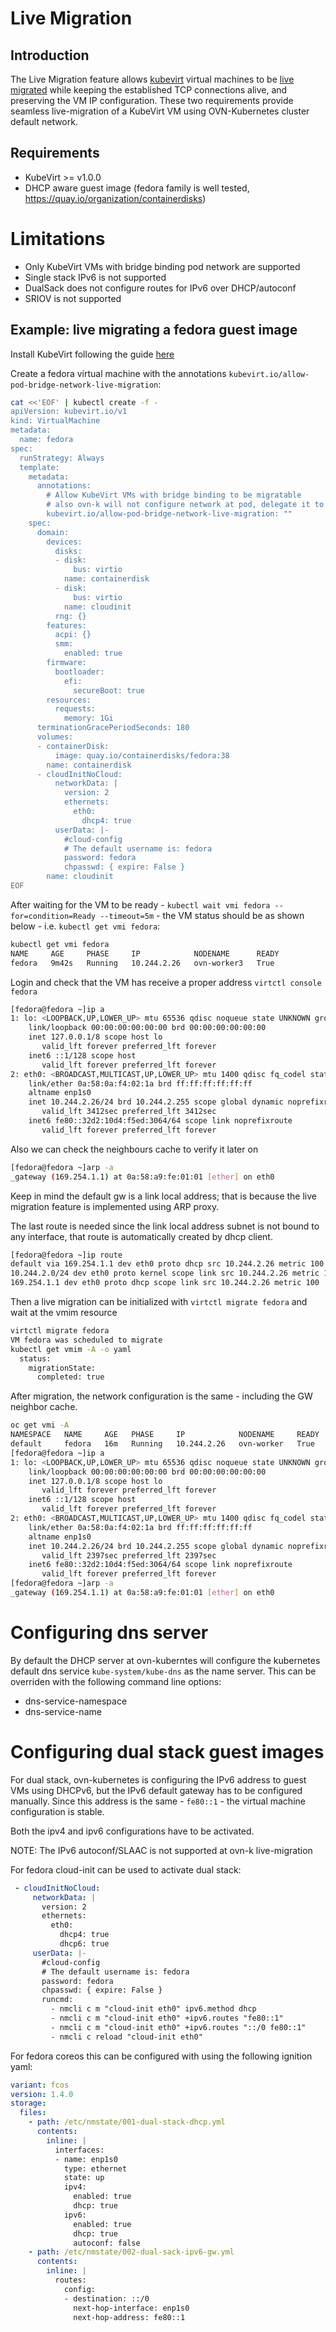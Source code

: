# Live Migration

## Introduction

The Live Migration feature allows [kubevirt](kubevirt.io) virtual machines to be [live migrated](https://kubevirt.io/user-guide/operations/live_migration/)
while keeping the established TCP connections alive, and preserving the VM IP configuration.
These two requirements provide seamless live-migration of a KubeVirt VM using OVN-Kubernetes
cluster default network.

## Requirements

- KubeVirt >= v1.0.0
- DHCP aware guest image (fedora family is well tested, https://quay.io/organization/containerdisks)

# Limitations

- Only KubeVirt VMs with bridge binding pod network are supported
- Single stack IPv6 is not supported
- DualSack does not configure routes for IPv6 over DHCP/autoconf
- SRIOV is not supported

## Example: live migrating a fedora guest image

Install KubeVirt following the guide [here](https://kubevirt.io/user-guide/operations/installation/)

Create a fedora virtual machine with the annotations `kubevirt.io/allow-pod-bridge-network-live-migration`:
```bash
cat <<'EOF' | kubectl create -f -
apiVersion: kubevirt.io/v1
kind: VirtualMachine
metadata:
  name: fedora
spec:
  runStrategy: Always
  template:
    metadata:
      annotations:
        # Allow KubeVirt VMs with bridge binding to be migratable
        # also ovn-k will not configure network at pod, delegate it to DHCP
        kubevirt.io/allow-pod-bridge-network-live-migration: ""
    spec:
      domain:
        devices:
          disks:
          - disk:
              bus: virtio
            name: containerdisk
          - disk:
              bus: virtio
            name: cloudinit
          rng: {}
        features:
          acpi: {}
          smm:
            enabled: true
        firmware:
          bootloader:
            efi:
              secureBoot: true
        resources:
          requests:
            memory: 1Gi
      terminationGracePeriodSeconds: 180
      volumes:
      - containerDisk:
          image: quay.io/containerdisks/fedora:38
        name: containerdisk
      - cloudInitNoCloud:
          networkData: |
            version: 2
            ethernets:
              eth0:
                dhcp4: true
          userData: |-
            #cloud-config
            # The default username is: fedora
            password: fedora
            chpasswd: { expire: False }
        name: cloudinit
EOF
```

After waiting for the VM to be ready - `kubectl wait vmi fedora --for=condition=Ready --timeout=5m` -
the VM status should be as shown below - i.e. `kubectl get vmi fedora`:

```bash
kubectl get vmi fedora
NAME     AGE     PHASE     IP            NODENAME      READY
fedora   9m42s   Running   10.244.2.26   ovn-worker3   True
```

Login and check that the VM has receive a proper address `virtctl console fedora`
```bash
[fedora@fedora ~]ip a
1: lo: <LOOPBACK,UP,LOWER_UP> mtu 65536 qdisc noqueue state UNKNOWN group default qlen 1000
    link/loopback 00:00:00:00:00:00 brd 00:00:00:00:00:00
    inet 127.0.0.1/8 scope host lo
       valid_lft forever preferred_lft forever
    inet6 ::1/128 scope host
       valid_lft forever preferred_lft forever
2: eth0: <BROADCAST,MULTICAST,UP,LOWER_UP> mtu 1400 qdisc fq_codel state UP group default qlen 1000
    link/ether 0a:58:0a:f4:02:1a brd ff:ff:ff:ff:ff:ff
    altname enp1s0
    inet 10.244.2.26/24 brd 10.244.2.255 scope global dynamic noprefixroute eth0
       valid_lft 3412sec preferred_lft 3412sec
    inet6 fe80::32d2:10d4:f5ed:3064/64 scope link noprefixroute
       valid_lft forever preferred_lft forever
```

Also we can check the neighbours cache to verify it later on
```bash
[fedora@fedora ~]arp -a
_gateway (169.254.1.1) at 0a:58:a9:fe:01:01 [ether] on eth0
```


Keep in mind the default gw is a link local address; that is because 
the live migration feature is implemented using ARP proxy.

The last route is needed since the link local address subnet is not bound to any interface, that
route is automatically created by dhcp client.

```bash
[fedora@fedora ~]ip route
default via 169.254.1.1 dev eth0 proto dhcp src 10.244.2.26 metric 100
10.244.2.0/24 dev eth0 proto kernel scope link src 10.244.2.26 metric 100
169.254.1.1 dev eth0 proto dhcp scope link src 10.244.2.26 metric 100
```

Then a live migration can be initialized with `virtctl migrate fedora` and wait
at the vmim resource
```bash
virtctl migrate fedora
VM fedora was scheduled to migrate
kubectl get vmim -A -o yaml
  status:
    migrationState:
      completed: true
```

After migration, the network configuration is the same - including the GW neighbor cache.
```bash
oc get vmi -A
NAMESPACE   NAME     AGE   PHASE     IP            NODENAME     READY
default     fedora   16m   Running   10.244.2.26   ovn-worker   True
[fedora@fedora ~]ip a
1: lo: <LOOPBACK,UP,LOWER_UP> mtu 65536 qdisc noqueue state UNKNOWN group default qlen 1000
    link/loopback 00:00:00:00:00:00 brd 00:00:00:00:00:00
    inet 127.0.0.1/8 scope host lo
       valid_lft forever preferred_lft forever
    inet6 ::1/128 scope host
       valid_lft forever preferred_lft forever
2: eth0: <BROADCAST,MULTICAST,UP,LOWER_UP> mtu 1400 qdisc fq_codel state UP group default qlen 1000
    link/ether 0a:58:0a:f4:02:1a brd ff:ff:ff:ff:ff:ff
    altname enp1s0
    inet 10.244.2.26/24 brd 10.244.2.255 scope global dynamic noprefixroute eth0
       valid_lft 2397sec preferred_lft 2397sec
    inet6 fe80::32d2:10d4:f5ed:3064/64 scope link noprefixroute
       valid_lft forever preferred_lft forever
[fedora@fedora ~]arp -a
_gateway (169.254.1.1) at 0a:58:a9:fe:01:01 [ether] on eth0
```

# Configuring dns server
By default the DHCP server at ovn-kuberntes will configure the kubernetes
default dns service `kube-system/kube-dns` as the name server. This can be
overriden with the following command line options:
- dns-service-namespace
- dns-service-name


# Configuring dual stack guest images
For dual stack, ovn-kubernetes is configuring the IPv6 address to guest VMs using
DHCPv6, but the IPv6 default gateway has to be configured manually.
Since this address is the same - `fe80::1` - the virtual machine configuration
is stable. 

Both the ipv4 and ipv6 configurations have to be activated.

NOTE: The IPv6 autoconf/SLAAC is not supported at ovn-k live-migration


For fedora cloud-init can be used to activate dual stack:
```yaml
 - cloudInitNoCloud:
     networkData: |
       version: 2
       ethernets:
         eth0:
           dhcp4: true
           dhcp6: true
     userData: |-
       #cloud-config
       # The default username is: fedora
       password: fedora
       chpasswd: { expire: False }
       runcmd:
         - nmcli c m "cloud-init eth0" ipv6.method dhcp
         - nmcli c m "cloud-init eth0" +ipv6.routes "fe80::1"
         - nmcli c m "cloud-init eth0" +ipv6.routes "::/0 fe80::1"
         - nmcli c reload "cloud-init eth0"
```

For fedora coreos this can be configured with using the following
ignition yaml:

```yaml
variant: fcos
version: 1.4.0
storage:
  files:
    - path: /etc/nmstate/001-dual-stack-dhcp.yml
      contents:
        inline: |
          interfaces:
          - name: enp1s0
            type: ethernet
            state: up
            ipv4:
              enabled: true
              dhcp: true
            ipv6:
              enabled: true
              dhcp: true
              autoconf: false
    - path: /etc/nmstate/002-dual-sack-ipv6-gw.yml
      contents:
        inline: |
          routes:
            config:
            - destination: ::/0
              next-hop-interface: enp1s0
              next-hop-address: fe80::1
```

